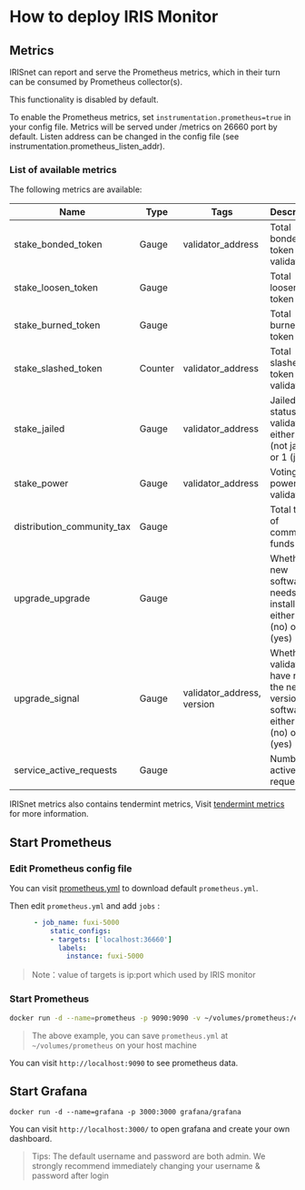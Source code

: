 # How to deploy IRIS Monitor

## Metrics

IRISnet can report and serve the Prometheus metrics, which in their turn can be consumed by Prometheus collector(s).

This functionality is disabled by default.

To enable the Prometheus metrics, set `instrumentation.prometheus=true` in your config file. Metrics will be served under /metrics on 26660 port by default. Listen address can be changed in the config file (see instrumentation.prometheus\_listen\_addr).

### List of available metrics

The following metrics are available:

| Name | Type | Tags | Description |
| ---- | ---- | ---- | ----------- |
| stake_bonded_token | Gauge | validator_address | Total bonded token by validator |
| stake_loosen_token | Gauge |                   | Total loosen token |
| stake_burned_token | Gauge |                   | Total burned token |
| stake_slashed_token | Counter | validator_address | Total slashed token by validator |
| stake_jailed        | Gauge | validator_address | Jailed status by validator, either 0 (not jailed) or 1 (jailed) |
| stake_power         | Gauge | validator_address | Voting power by validator |
| distribution_community_tax  | Gauge |  | Total token of community funds pool |
| upgrade_upgrade  | Gauge |  | Whether new software needs to be installed, either 0 (no) or 1 (yes) |
| upgrade_signal  | Gauge | validator_address, version | Whether validator have run the new version software, either 0 (no) or 1 (yes)|
| service_active_requests  | Gauge |  | Number of active requests |

IRISnet metrics also contains tendermint metrics, Visit [tendermint metrics](https://github.com/irisnet/tendermint/blob/irisnet/v0.27.3-iris/docs/tendermint-core/metrics.md) for more information.

## Start Prometheus

### Edit Prometheus config file

You can visit [prometheus.yml](https://github.com/prometheus/prometheus/blob/master/documentation/examples/prometheus.yml) to download default `prometheus.yml`.

Then edit `prometheus.yml` and add `jobs` :

```yaml
      - job_name: fuxi-5000
          static_configs:
          - targets: ['localhost:36660']
            labels:
              instance: fuxi-5000
```

> Note：value of targets is ip:port which used by IRIS monitor 

### Start Prometheus

```bash
docker run -d --name=prometheus -p 9090:9090 -v ~/volumes/prometheus:/etc/prometheus prom/prometheus
```

> The above example, you can save `prometheus.yml` at `~/volumes/prometheus` on your host machine

You can visit `http://localhost:9090` to see prometheus data.

## Start Grafana

```
docker run -d --name=grafana -p 3000:3000 grafana/grafana
```

You can visit `http://localhost:3000/` to open grafana and create your own dashboard.

> Tips: The default username and password are both admin. We strongly recommend immediately changing your username & password after login
